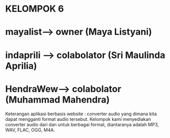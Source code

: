 
# KELOMPOK 6
# mayalist--> owner (Maya Listyani)
# indaprili --> colabolator (Sri Maulinda Aprilia)
# HendraWew--> colabolator (Muhammad Mahendra)
  Keterangan aplikasi berbasis website : converter audio yang dimana kita dapat mengganti format audio tersebut. Kelompok kami menyediakan converter audio dari dan untuk berbagai format, diantaranya adalah MP3, WAV, FLAC, OGG, M4A. 

